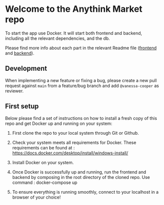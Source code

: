 # Welcome to the Anythink Market repo

To start the app use Docker. It will start both frontend and backend, including all the relevant dependencies, and the db.

Please find more info about each part in the relevant Readme file ([frontend](frontend/readme.md) and [backend](backend/README.md)).

## Development

When implementing a new feature or fixing a bug, please create a new pull request against `main` from a feature/bug branch and add `@vanessa-cooper` as reviewer.

## First setup
Below please find a set of instructions on how to install a fresh copy of this repo and get Docker up and running on your system:

1) First clone the repo to your local system through Git or Github. 

2) Check your system meets all requirements for Docker. These requirements can be found at : https://docs.docker.com/desktop/install/windows-install/

3) Install Docker on your system. 

4) Once Docker is successfully up and running, run the frontend and backend by composing in the root directory of the cloned repo. Use command : docker-compose up

5) To ensure everything is running smoothly, connect to your localhost in a browser of your choice!
